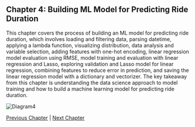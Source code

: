 ## Chapter 4: Building ML Model for Predicting Ride Duration

This chapter covers the process of building an ML model for predicting ride duration, which involves loading and filtering data, parsing datetime, applying a lambda function, visualizing distribution, data analysis and variable selection, adding features with one-hot encoding, linear regression model evaluation using RMSE, model training and evaluation with linear regression and Lasso, exploring validation and Lasso model for linear regression, combining features to reduce error in prediction, and saving the linear regression model with a dictionary and vectorizer. The key takeaway from this chapter is understanding the data science approach to model training and how to build a machine learning model for predicting ride duration.

![Diagram4](https://showme.redstarplugin.com/s/LnQTZzp3)

[Previous Chapter](chapter-3.md) | [Next Chapter](chapter-5.md)